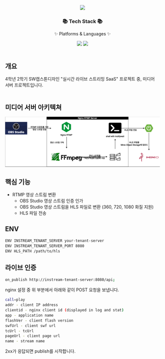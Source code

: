 <div align=center>
	<img src="https://capsule-render.vercel.app/api?type=waving&color=auto&height=200&section=header&text=Nginx%20Media%20Server&fontSize=80&fontAlignY=36" />	
</div>
<div align=center>
	<h3>📚 Tech Stack 📚</h3>
	<p>✨ Platforms & Languages ✨</p>
</div>
<div align="center">
	<img src="https://img.shields.io/badge/NGINX RTMP-009639?style=flat&logo=NGINX&logoColor=white" />
    <img src="https://img.shields.io/badge/Shell-5391FE?style=flat&logo=powershell&logoColor=white" />
</div>
<br>

## 개요
4학년 2학기 SW캡스톤디자인 "실시간 라이브 스트리밍 SaaS" 프로젝트 중, 미디어 서버 프로젝트입니다.
<br/>
<br/>

## 미디어 서버 아키텍쳐
<div align="center">
    <img src="./architecture/nginx-rtmp.png" width="900" alt="nginx-rtmp">
</div>

## 핵심 기능
+ RTMP 영상 스트림 변환
  + OBS Studio 영상 스트림 인증 인가
  + OBS Studio 영상 스트림을 HLS 파일로 변환 (360, 720, 1080 화질 지원)
  + HLS 파일 전송

## ENV
```sh
ENV INSTREAM_TENANT_SERVER your-tenant-server
ENV INSTREAM_TENANT_SERVER_PORT 8080
ENV HLS_PATH /path/to/hls
```

## 라이브 인증
```sh
on_publish http://instream-tenant-server:8080/api;
```

nginx 설정 중 위 부분에서 아래와 같이 POST 요청을 보냅니다. 

```sh
call=play
addr - client IP address
clientid - nginx client id (displayed in log and stat)
app - application name
flashVer - client flash version
swfUrl - client swf url
tcUrl - tcUrl
pageUrl - client page url
name - stream name
```
 
2xx가 응답되면 publish를 시작합니다.
